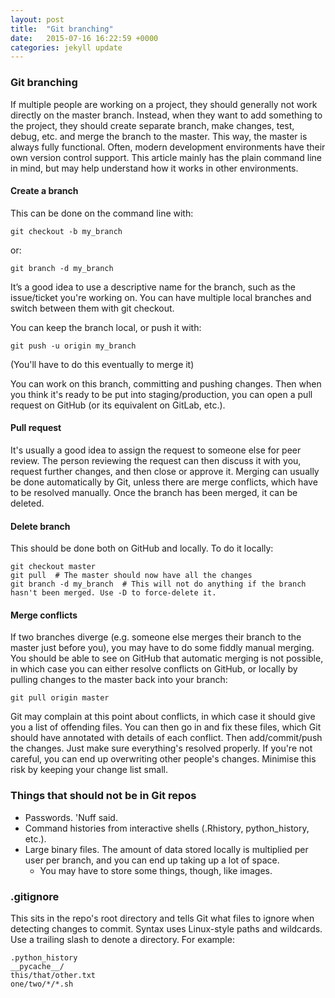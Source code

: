 ```yaml
---
layout: post
title:  "Git branching"
date:   2015-07-16 16:22:59 +0000
categories: jekyll update
---
```


### Git branching
If multiple people are working on a project, they should generally not work directly on the master branch. Instead, when they want to add something to the project, they should create separate branch, make changes, test, debug, etc. and merge the branch to the master. This way, the master is always fully functional. Often, modern development environments have their own version control support. This article mainly has the plain command line in mind, but may help understand how it works in other environments.

#### Create a branch
This can be done on the command line with:

    git checkout -b my_branch
or:

    git branch -d my_branch

It’s a good idea to use a descriptive name for the branch, such as the issue/ticket you're working on. You can have multiple local branches and switch between them with git checkout.

You can keep the branch local, or push it with:

    git push -u origin my_branch

(You'll have to do this eventually to merge it)

You can work on this branch, committing and pushing changes. Then when you think it's ready to be put into staging/production, you can open a pull request on GitHub (or its equivalent on GitLab, etc.).

#### Pull request
It's usually a good idea to assign the request to someone else for peer review. The person reviewing the request can then discuss it with you, request further changes, and then close or approve it. Merging can usually be done automatically by Git, unless there are merge conflicts, which have to be resolved manually. Once the branch has been merged, it can be deleted.

#### Delete branch
This should be done both on GitHub and locally. To do it locally:

    git checkout master
    git pull  # The master should now have all the changes
    git branch -d my_branch  # This will not do anything if the branch hasn't been merged. Use -D to force-delete it.

#### Merge conflicts
If two branches diverge (e.g. someone else merges their branch to the master just before you), you may have to do some fiddly manual merging. You should be able to see on GitHub that automatic merging is not possible, in which case you can either resolve conflicts on GitHub, or locally by pulling changes to the master back into your branch:

    git pull origin master

Git may complain at this point about conflicts, in which case it should give you a list of offending files. You can then go in and fix these files, which Git should have annotated with details of each conflict. Then add/commit/push the changes. Just make sure everything's resolved properly. If you're not careful, you can end up overwriting other people's changes. Minimise this risk by keeping your change list small.

### Things that should not be in Git repos

- Passwords. 'Nuff said.
- Command histories from interactive shells (.Rhistory, python_history, etc.).
- Large binary files. The amount of data stored locally is multiplied per user per branch, and you can end up taking up a lot of space.
  - You may have to store some things, though, like images.

### .gitignore
This sits in the repo's root directory and tells Git what files to ignore when detecting changes to commit. Syntax uses Linux-style paths and wildcards. Use a trailing slash to denote a directory. For example:

    .python_history
    __pycache__/
    this/that/other.txt
    one/two/*/*.sh
